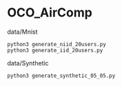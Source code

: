# OCO_AirComp

data/Mnist

```
python3 generate_niid_20users.py
python3 generate_iid_20users.py
```

data/Synthetic

```
python3 generate_synthetic_05_05.py
```
